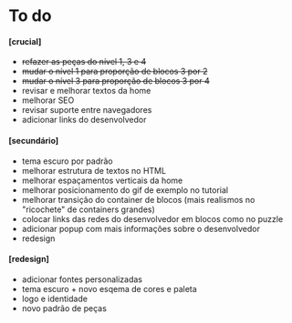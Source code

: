 # To do

#### [crucial]
- ~~refazer as peças do nível 1, 3 e 4~~
- ~~mudar o nível 1 para proporção de blocos 3 por 2~~
- ~~mudar o nível 3 para proporção de blocos 3 por 4~~
- revisar e melhorar textos da home
- melhorar SEO
- revisar suporte entre navegadores
- adicionar links do desenvolvedor

#### [secundário]
- tema escuro por padrão
- melhorar estrutura de textos no HTML
- melhorar espaçamentos verticais da home
- melhorar posicionamento do gif de exemplo no tutorial
- melhorar transição do container de blocos (mais realismos no "ricochete" de containers grandes)
- colocar links das redes do desenvolvedor em blocos como no puzzle
- adicionar popup com mais informações sobre o desenvolvedor
- redesign

#### [redesign]
- adicionar fontes personalizadas
- tema escuro + novo esqema de cores e paleta
- logo e identidade
- novo padrão de peças